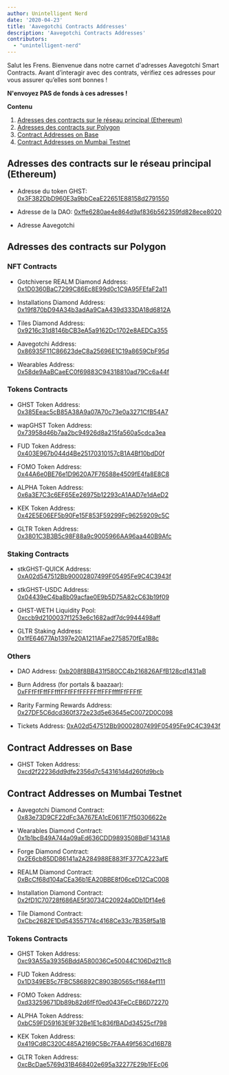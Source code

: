 ```yaml
---
author: Unintelligent Nerd
date: '2020-04-23'
title: 'Aavegotchi Contracts Addresses'
description: 'Aavegotchi Contracts Addresses'
contributors:
  - "unintelligent-nerd"
---
```


Salut les Frens. Bienvenue dans notre carnet d'adresses Aavegotchi Smart Contracts. Avant d’interagir avec des contrats, vérifiez ces adresses pour vous assurer qu’elles sont bonnes !

**N'envoyez PAS de fonds à ces adresses !**

<div class="contentsBox">

**Contenu**

<ol>
<li><a href=#contract-addresses-on-mainnet>Adresses des contracts sur le réseau principal (Ethereum)</a></li>
<li><a href=#contract-addresses-on-polygon>Adresses des contracts sur Polygon</a></li>
<li><a href=#contract-addresses-on-base>Contract Addresses on Base</a></li>
<li><a href=#contract-addresses-on-mumbai-testnet>Contract Addresses on Mumbai Testnet</a></li>
</ol>

</div>

## Adresses des contracts sur le réseau principal (Ethereum)

* Adresse du token GHST: [0x3F382DbD960E3a9bbCeaE22651E88158d2791550](https://etherscan.io/address/0x3f382dbd960e3a9bbceae22651e88158d2791550)

* Adresse de la DAO: [0xffe6280ae4e864d9af836b562359fd828ece8020](https://etherscan.io/address/0xffe6280ae4e864d9af836b562359fd828ece8020)

* Adresse Aavegotchi
</p></li> </ul> 
  
  

## Adresses des contracts sur Polygon



### NFT Contracts

* Gotchiverse REALM Diamond Address: [0x1D0360BaC7299C86Ec8E99d0c1C9A95FEfaF2a11](https://polygonscan.com/address/0x1d0360bac7299c86ec8e99d0c1c9a95fefaf2a11)

* Installations Diamond Address: [0x19f870bD94A34b3adAa9CaA439d333DA18d6812A](https://polygonscan.com/address/0x19f870bD94A34b3adAa9CaA439d333DA18d6812A)

* Tiles Diamond Address: [0x9216c31d8146bCB3eA5a9162Dc1702e8AEDCa355](https://polygonscan.com/address/0x9216c31d8146bCB3eA5a9162Dc1702e8AEDCa355)

* Aavegotchi Address: [0x86935F11C86623deC8a25696E1C19a8659CbF95d](https://polygonscan.com/address/0x86935F11C86623deC8a25696E1C19a8659CbF95d)

* Wearables Address: [0x58de9AaBCaeEC0f69883C94318810ad79Cc6a44f](https://polygonscan.com/address/0x58de9AaBCaeEC0f69883C94318810ad79Cc6a44f)



### Tokens Contracts

* GHST Token Address: [0x385Eeac5cB85A38A9a07A70c73e0a3271CfB54A7](https://polygonscan.com/address/0x385Eeac5cB85A38A9a07A70c73e0a3271CfB54A7)

* wapGHST Token Address: [0x73958d46b7aa2bc94926d8a215fa560a5cdca3ea](https://polygonscan.com/token/0x73958d46b7aa2bc94926d8a215fa560a5cdca3ea)

* FUD Token Address: [0x403E967b044d4Be25170310157cB1A4Bf10bdD0f](https://polygonscan.com/token/0x403E967b044d4Be25170310157cB1A4Bf10bdD0f)

* FOMO Token Address: [0x44A6e0BE76e1D9620A7F76588e4509fE4fa8E8C8](https://polygonscan.com/token/0x44A6e0BE76e1D9620A7F76588e4509fE4fa8E8C8)

* ALPHA Token Address: [0x6a3E7C3c6EF65Ee26975b12293cA1AAD7e1dAeD2](https://polygonscan.com/token/0x6a3E7C3c6EF65Ee26975b12293cA1AAD7e1dAeD2)

* KEK Token Address: [0x42E5E06EF5b90Fe15F853F59299Fc96259209c5C](https://polygonscan.com/token/0x42E5E06EF5b90Fe15F853F59299Fc96259209c5C)

* GLTR Token Address: [0x3801C3B3B5c98F88a9c9005966AA96aa440B9Afc](https://polygonscan.com/token/0x3801C3B3B5c98F88a9c9005966AA96aa440B9Afc)



### Staking Contracts

* stkGHST-QUICK Address: [0xA02d547512Bb90002807499F05495Fe9C4C3943f](https://polygonscan.com/address/0xA02d547512Bb90002807499F05495Fe9C4C3943f)

* stkGHST-USDC Address: [0x04439eC4ba8b09acfae0E9b5D75A82cC63b19f09](https://polygonscan.com/address/0x04439eC4ba8b09acfae0E9b5D75A82cC63b19f09)

* GHST-WETH Liquidity Pool: [0xccb9d2100037f1253e6c1682adf7dc9944498aff](https://polygonscan.com/address/0xccb9d2100037f1253e6c1682adf7dc9944498aff)

* GLTR Staking Address: [0x1fE64677Ab1397e20A1211AFae2758570fEa1B8c](https://polygonscan.com/token/0x1fE64677Ab1397e20A1211AFae2758570fEa1B8c)



### Others

* DAO Address: [0xb208f8BB431f580CC4b216826AFfB128cd1431aB](https://polygonscan.com/address/0xb208f8BB431f580CC4b216826AFfB128cd1431aB/tokens)

* Burn Address (for portals & baazaar): [0xFFfFfFffFFfffFFfFFfFFFFFffFFFffffFfFFFfF](https://polygonscan.com/address/0xFFfFfFffFFfffFFfFFfFFFFFffFFFffffFfFFFfF/tokens)

* Rarity Farming Rewards Address: [0x27DF5C6dcd360f372e23d5e63645eC0072D0C098](https://polygonscan.com/address/0x27DF5C6dcd360f372e23d5e63645eC0072D0C098/token-transfers)

* Tickets Address: [0xA02d547512Bb90002807499F05495Fe9C4C3943f](https://polygonscan.com/address/0xA02d547512Bb90002807499F05495Fe9C4C3943f)



## Contract Addresses on Base

* GHST Token Address: [0xcd2f22236dd9dfe2356d7c543161d4d260fd9bcb](https://basescan.org/token/0xcd2f22236dd9dfe2356d7c543161d4d260fd9bcb)



## Contract Addresses on Mumbai Testnet

* Aavegotchi Diamond Contract: [0x83e73D9CF22dFc3A767EA1cE0611F7f50306622e](https://mumbai.polygonscan.com/address/0x83e73D9CF22dFc3A767EA1cE0611F7f50306622e)

* Wearables Diamond Contract: [0x1b1bcB49A744a09aEd636CDD9893508BdF1431A8](https://mumbai.polygonscan.com/address/0x1b1bcB49A744a09aEd636CDD9893508BdF1431A8)

* Forge Diamond Contract: [0x2E6cb85DD86141a2A284988E883fF377CA223afE](https://mumbai.polygonscan.com/address/0x2E6cb85DD86141a2A284988E883fF377CA223afE)

* REALM Diamond Contract: [0xBcCf68d104aCEa36b1EA20BBE8f06ceD12CaC008](https://mumbai.polygonscan.com/address/0xBcCf68d104aCEa36b1EA20BBE8f06ceD12CaC008)

* Installation Diamond Contract: [0x2fD1C70728f686AE5f30734C20924a0Db1Df14e6](https://mumbai.polygonscan.com/address/0x2fD1C70728f686AE5f30734C20924a0Db1Df14e6)

* Tile Diamond Contract: [0xCbc2682E1Dd543557174c4168Ce33c7B358f5a1B](https://mumbai.polygonscan.com/address/0xCbc2682E1Dd543557174c4168Ce33c7B358f5a1B)



### Tokens Contracts

* GHST Token Address: [0xc93A55a39356BddA580036Ce50044C106Dd211c8](https://mumbai.polygonscan.com/address/0xc93A55a39356BddA580036Ce50044C106Dd211c8)

* FUD Token Address: [0x1D349EB5c7FBC586892C8903B0565cf1684ef111](https://mumbai.polygonscan.com/address/0x1D349EB5c7FBC586892C8903B0565cf1684ef111)

* FOMO Token Address: [0xd33259671Db89b82d6fFf0ed043FeCcEB6D72270](https://mumbai.polygonscan.com/address/0xd33259671Db89b82d6fFf0ed043FeCcEB6D72270)

* ALPHA Token Address: [0xbC59FD59163E9F32Be1E1c836fBADd34525cf798](https://mumbai.polygonscan.com/address/0xbC59FD59163E9F32Be1E1c836fBADd34525cf798)

* KEK Token Address: [0x419Cd8C320C485A2169C5Bc7FAA49f563Cd16B78](https://mumbai.polygonscan.com/address/0x419Cd8C320C485A2169C5Bc7FAA49f563Cd16B78)

* GLTR Token Address: [0xcBcDae5769d31B468402e695a32277E29b1FEc06](https://mumbai.polygonscan.com/address/0xcBcDae5769d31B468402e695a32277E29b1FEc06)